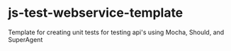 js-test-webservice-template
===========================

Template for creating unit tests for testing api's using Mocha, Should, and SuperAgent
